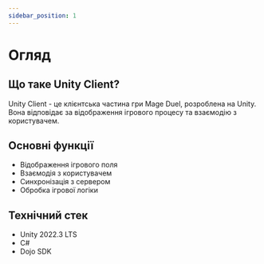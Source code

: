 ```yaml
---
sidebar_position: 1
---
```


# Огляд

## Що таке Unity Client?

Unity Client - це клієнтська частина гри Mage Duel, розроблена на Unity. Вона відповідає за відображення ігрового процесу та взаємодію з користувачем.

## Основні функції

- Відображення ігрового поля
- Взаємодія з користувачем
- Синхронізація з сервером
- Обробка ігрової логіки

## Технічний стек

- Unity 2022.3 LTS
- C#
- Dojo SDK
